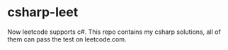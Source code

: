 # csharp-leet

Now leetcode supports c#. This repo contains my csharp solutions, all of them can pass the test on leetcode.com.
